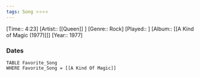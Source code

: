 ```yaml
---
tags: Song ⭐⭐⭐⭐ 
---
```

[Time:: 4:23]
[Artist:: [[Queen]] ]
[Genre:: Rock]
[Played:: ]
[Album:: [[A Kind of Magic (1977)]]]
[Year:: 1977]
### Dates
````dataview
TABLE Favorite_Song
WHERE Favorite_Song = [[A Kind Of Magic]]
````